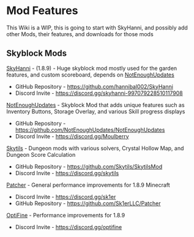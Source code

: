 # Mod Features

This Wiki is a WIP, this is going to start with SkyHanni, and possibly add other Mods, their features, and downloads for those mods


## Skyblock Mods

 [SkyHanni](https://github.com/hannibal002/SkyHanni/releases) - (1.8.9) - Huge skyblock mod mostly used for the garden features, and custom scoreboard, depends on [NotEnoughUpdates](https://github.com/NotEnoughUpdates/NotEnoughUpdates/releases)<br>

 - GitHub Repository - <https://github.com/hannibal002/SkyHanni>
 - Discord Invite - <https://discord.gg/skyhanni-997079228510117908>

 [NotEnoughUpdates](https://github.com/NotEnoughUpdates/NotEnoughUpdates/releases) - Skyblock Mod that adds unique features such as Inventory Buttons, Storage Overlay, and various Skill progress displays

 - GitHub Repository - <https://github.com/NotEnoughUpdates/NotEnoughUpdates>
 - Discord Invite - <https://discord.gg/Moulberry>

 [Skytils](https://github.com/Skytils/SkytilsMod/releases) - Dungeon mods with various solvers, Crystal Hollow Map, and Dungeon Score Calculation<br>
 
 - GitHub Repository - <https://github.com/Skytils/SkytilsMod>
 - Discord Invite - <https://discord.gg/skytils> 

 [Patcher](https://www.sk1er.club/mods/patcher/) - General performance improvements for 1.8.9 Minecraft<br>

 - Discord Invite - <https://discord.gg/sk1er>
 - GitHub Repository - <https://github.com/Sk1erLLC/Patcher>

 [OptiFine](https://optifine.net/adloadx?f=preview_OptiFine_1.8.9_HD_U_M6_pre2.jar) - Performance improvements for 1.8.9

 - Discord Invite - <https://discord.gg/optifine>

